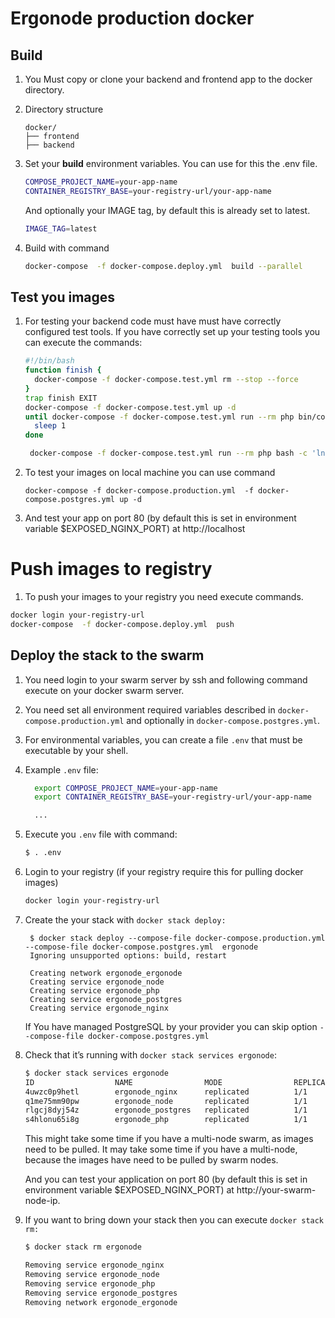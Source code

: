 # Ergonode production docker


## Build
 
1. You Must copy or clone your backend and frontend  app to the docker directory.

2. Directory structure

   ```        
   docker/
   ├── frontend
   ├── backend
   ```

3. Set your **build** environment variables. You can use for this the .env file.

   ```bash
   COMPOSE_PROJECT_NAME=your-app-name
   CONTAINER_REGISTRY_BASE=your-registry-url/your-app-name
   ```

   And optionally your IMAGE tag,  by default this is already set to latest. 

   ```bash
   IMAGE_TAG=latest
   ```
4. Build with command
   ```bash
   docker-compose  -f docker-compose.deploy.yml  build --parallel
   ```

## Test you images

1. For testing your backend code must have must have correctly configured test tools.
If you have correctly set up your testing tools you can execute the commands: 


   ```bash
   #!/bin/bash
   function finish {
     docker-compose -f docker-compose.test.yml rm --stop --force
   }
   trap finish EXIT
   docker-compose -f docker-compose.test.yml up -d
   until docker-compose -f docker-compose.test.yml run --rm php bin/console doctrine:query:sql "SELECT 1" > /dev/null 2>&1; do
     sleep 1
   done
   
    docker-compose -f docker-compose.test.yml run --rm php bash -c 'ln -s /srv/app-test/*  /srv/app; bin/phing test'
   ```

2. To test your images on local machine you can use command
 
   ```
   docker-compose -f docker-compose.production.yml  -f docker-compose.postgres.yml up -d
   ```
3. And test your app on port 80 (by default this is set in environment variable $EXPOSED_NGINX_PORT) at http://localhost

# Push images to registry

1. To push your images to your registry you need execute commands. 


```bash
docker login your-registry-url
docker-compose  -f docker-compose.deploy.yml  push
```

## Deploy the stack to the swarm


1. You need login to your swarm server by ssh and following command execute on your docker swarm server.  

2. You need set all environment required variables described in `docker-compose.production.yml` and optionally  in `docker-compose.postgres.yml`.

3. For environmental variables, you can create a file `.env` that must be executable by your shell.

4. Example `.env` file:

   ```bash
     export COMPOSE_PROJECT_NAME=your-app-name
     export CONTAINER_REGISTRY_BASE=your-registry-url/your-app-name

     ...
   ```

5. Execute you `.env` file with command:

   ```bash
   $ . .env
   ```
6. Login to your registry (if your registry require this for pulling docker images)

    ```bash
    docker login your-registry-url
    ```
   
4. Create the your stack with `docker stack deploy:`
   ```
    $ docker stack deploy --compose-file docker-compose.production.yml --compose-file docker-compose.postgres.yml  ergonode
    Ignoring unsupported options: build, restart
   
    Creating network ergonode_ergonode
    Creating service ergonode_node
    Creating service ergonode_php
    Creating service ergonode_postgres
    Creating service ergonode_nginx
   ```

    If  You have managed PostgreSQL by your provider you can skip option `--compose-file docker-compose.postgres.yml`
      
5. Check that it’s running with `docker stack services ergonode`:  
   ```bash
   $ docker stack services ergonode
   ID                  NAME                MODE                REPLICAS            IMAGE                                            PORTS
   4uwzc0p9hetl        ergonode_nginx      replicated          1/1                 harbor.strix.app/ergonode-demo/nginx:latest      *:80->80/tcp
   q1me75mm90pw        ergonode_node       replicated          1/1                 harbor.strix.app/ergonode-demo/node:latest       
   rlgcj8dyj54z        ergonode_postgres   replicated          1/1                 harbor.strix.app/ergonode-demo/postgres:latest   
   s4hlonu65i8g        ergonode_php        replicated          1/1                 harbor.strix.app/ergonode-demo/php:latest
   ```
   This might take some time if you have a multi-node swarm, as images need to be pulled.
   It may take some time if you have a multi-node, because the images have need to be pulled by swarm nodes.
   
   And you can test your application on port 80 (by default this is set in environment variable $EXPOSED_NGINX_PORT) at http://your-swarm-node-ip.
   
6. If you want to bring down your stack then you can execute `docker stack rm:`
   ```bash
   $ docker stack rm ergonode 
   
   Removing service ergonode_nginx
   Removing service ergonode_node
   Removing service ergonode_php
   Removing service ergonode_postgres
   Removing network ergonode_ergonode
  ```     